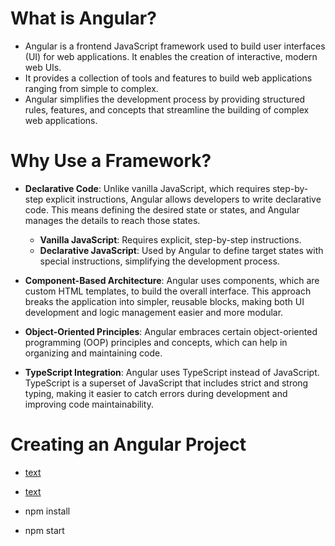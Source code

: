 # What is Angular?

- Angular is a frontend JavaScript framework used to build user interfaces (UI) for web applications. It enables the creation of interactive, modern web UIs.
- It provides a collection of tools and features to build web applications ranging from simple to complex.
- Angular simplifies the development process by providing structured rules, features, and concepts that streamline the building of complex web applications.

# Why Use a Framework?

- **Declarative Code**: Unlike vanilla JavaScript, which requires step-by-step explicit instructions, Angular allows developers to write declarative code. This means defining the desired state or states, and Angular manages the details to reach those states.

  - **Vanilla JavaScript**: Requires explicit, step-by-step instructions.
  - **Declarative JavaScript**: Used by Angular to define target states with special instructions, simplifying the development process.

- **Component-Based Architecture**: Angular uses components, which are custom HTML templates, to build the overall interface. This approach breaks the application into simpler, reusable blocks, making both UI development and logic management easier and more modular.

- **Object-Oriented Principles**: Angular embraces certain object-oriented programming (OOP) principles and concepts, which can help in organizing and maintaining code.

- **TypeScript Integration**: Angular uses TypeScript instead of JavaScript. TypeScript is a superset of JavaScript that includes strict and strong typing, making it easier to catch errors during development and improving code maintainability.

# Creating an Angular Project

- [text](https://angular.dev/tools/cli)
- [text](https://nodejs.org/en)

- npm install
- npm start
